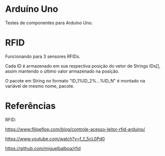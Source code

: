 # Arduíno Uno
Testes de componentes para Arduíno Uno.

# RFID
Funcionando para 3 sensores RFIDs.

Cada ID é armazenado em sua respectiva posição do vetor de Strings IDs[], assim mantendo o último valor armazenado na posição.

O pacote em String no formato "ID_1%ID_2%...%ID_N" é montado na variável de mesmo nome, pacote.

# Referências

RFID:

https://www.filipeflop.com/blog/controle-acesso-leitor-rfid-arduino/

https://www.youtube.com/watch?v=f_f_5cL0Pd0

https://github.com/miguelbalboa/rfid
